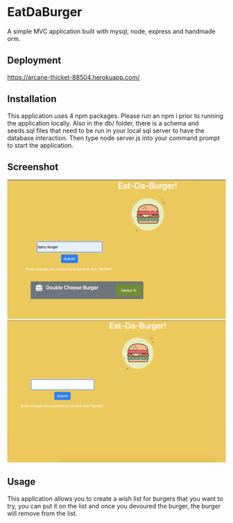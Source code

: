 # EatDaBurger
A simple MVC application built with mysql, node, express and handmade orm. 

## Deployment 
https://arcane-thicket-88504.herokuapp.com/

## Installation
This application uses 4 npm packages. Please run an npm i prior to running the application locally. Also in the db/ folder, there is a schema and seeds.sql files that need to be run in your local sql server to have the database interaction. Then type node server.js into your command prompt to start the application.

## Screenshot
![screenshot](public/assets/picture/screenshot1.png)
![screenshot](public/assets/picture/screenshot2.png)

## Usage
This application allows you to create a wish list for burgers that you want to try, you can put it on the list and once you devoured the burger, the burger will remove from the list.

